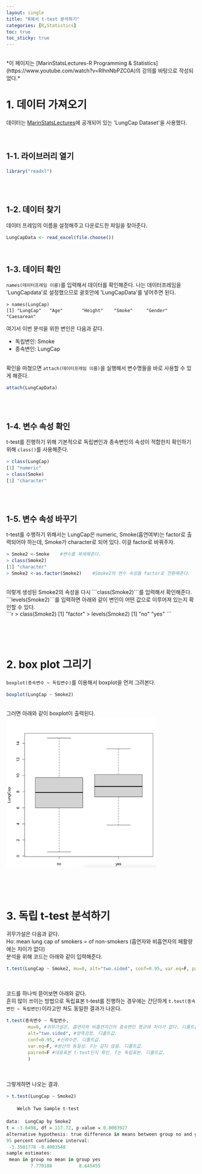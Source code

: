 ```yaml
---
layout: single
title: "R에서 t-test 분석하기"
categories: [R,Statistics]
toc: true
toc_sticky: true
---
```

<br>
*이 페이지는 [MarinStatsLectures-R Programming & Statistics](https://www.youtube.com/watch?v=RlhnNbPZC0A)의 강의를 바탕으로 작성되었다.*


# 1. 데이터 가져오기
데이터는 [MarinStatsLectures](https://statslectures.com/r-scripts-datasets)에 공개되어 있는 'LungCap Dataset'을 사용했다. 
<br><br><br>
## 1-1. 라이브러리 열기

```r
library("readxl")
```

<br><br>
## 1-2. 데이터 찾기
데이터 프레임의 이름을 설정해주고 다운로드한 파일을 찾아준다.

```r
LungCapData <- read_excel(file.choose())
```
<br>

## 1-3. 데이터 확인
```names(데이터프레임 이름)```를 입력해서 데이터를 확인해준다.
나는 데이터프레임을 'LungCapdata'로 설정했으므로 괄호안에 'LungCapData'를 넣어주면 된다.

```
> names(LungCap)
[1] "LungCap"   "Age"       "Height"    "Smoke"     "Gender"    "Caesarean"
```

여기서 이번 분석을 위한 변인은 다음과 같다.
- 독립변인: Smoke
- 종속변인: LungCap
<br><br>

확인을 마쳤으면 ```attach(데이터프레임 이름)```을 실행해서 변수명들을 바로 사용할 수 있게 해준다.
```r
attach(LungCapData)
```

<br><br>
## 1-4. 변수 속성 확인
t-test를 진행하기 위해 기본적으로 독립변인과 종속변인의 속성이 적합한지 확인하기 위해 ```class()```를 사용해준다. <br>

```r
> class(LungCap)
[1] "numeric"
> class(Smoke)
[1] "character"
```

<br><br>
## 1-5. 변수 속성 바꾸기

t-test를 수행하기 위해서는 LungCap은 numeric, Smoke(흡연여부)는 factor로 출력되어야 하는데, Smoke가 character로 되어 있다. 이걸 factor로 바꿔주자.
```r
> Smoke2 <-Smoke    #변수를 복제해준다.
> class(Smoke2)
[1] "character"
> Smoke2 <-as.factor(Smoke2)    #Smoke2의 변수 속성을 factor로 전환해준다.
```
<br>
이렇게 생성된 Smoke2의 속성을 다시 ```class(Smoke2)```를 입력해서 확인해준다.<br>
```levels(Smoke2)```를 입력하면 아래와 같이 변인이 어떤 값으로 이루어져 있는지 확인할 수 있다.<br>
```r
> class(Smoke2)
[1] "factor"
> levels(Smoke2)
[1] "no"  "yes"
```

<br><br><br>
# 2. box plot 그리기
```boxplot(종속변수 ~ 독립변수)```를 이용해서 boxplot을 먼저 그려본다.

```r
boxplot(LungCap ~ Smoke2)
```
<br>
그러면 아래와 같이 boxplot이 출력된다.<br>
<img src="/assets/images/boxplot.png" width = "400" height = "400">

<br><br><br>
# 3. 독립 t-test 분석하기
귀무가설은 다음과 같다.<br>
Ho: mean lung cap of smokers = of non-smokers (흡연자와 비흡연자의 페활량에는 차이가 없다)<br>
분석을 위해 코드는 아래와 같이 입력해준다. 
```r
t.test(LungCap ~ Smoke2, mu=0, alt="two.sided", conf=0.95, var.eq=F, paired=f)
```
<br><br>
코드를 하나씩 뜯어보면 아래와 같다. <br>
흔히 많이 쓰이는 방법으로 독립표본 t-test를 진행하는 경우에는 간단하게 ```t.test(종속변인 ~ 독립변인)```이라고만 쳐도 동일한 결과가 나온다.<br>

```r
t.test(종속변수 ~ 독립변수, 
        mu=0, #귀무가설은, 흡연자와 비흡연자간의 종속변인 평균에 차이가 없다. 디폴트값.
        alt="two.sided", #양측검정. 디폴트값.
        conf=0.95, #신뢰수준. 디폴트값.
        var.eq=F, #분산의 동질성. F는 같지 않음. 디폴트값. 
        paired=F #대응표본 t-test인지 확인. f는 독립표본. 디폴트값.
        )
```

<br><br>
그렇게하면 나오는 결과.<br>
```r
> t.test(LungCap ~ Smoke2)

	Welch Two Sample t-test

data:  LungCap by Smoke2
t = -3.6498, df = 117.72, p-value = 0.0003927
alternative hypothesis: true difference in means between group no and group yes is not equal to 0
95 percent confidence interval:
 -1.3501778 -0.4003548
sample estimates:
 mean in group no mean in group yes 
         7.770188          8.645455 
```